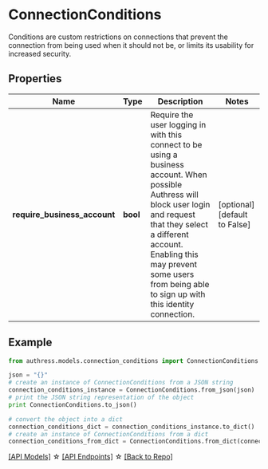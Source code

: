 # ConnectionConditions

Conditions are custom restrictions on connections that prevent the connection from being used when it should not be, or limits its usability for increased security.

## Properties
Name | Type | Description | Notes
------------ | ------------- | ------------- | -------------
**require_business_account** | **bool** | Require the user logging in with this connect to be using a business account. When possible Authress will block user login and request that they select a different account. Enabling this may prevent some users from being able to sign up with this identity connection. | [optional] [default to False]

## Example

```python
from authress.models.connection_conditions import ConnectionConditions

json = "{}"
# create an instance of ConnectionConditions from a JSON string
connection_conditions_instance = ConnectionConditions.from_json(json)
# print the JSON string representation of the object
print ConnectionConditions.to_json()

# convert the object into a dict
connection_conditions_dict = connection_conditions_instance.to_dict()
# create an instance of ConnectionConditions from a dict
connection_conditions_from_dict = ConnectionConditions.from_dict(connection_conditions_dict)
```
[[API Models]](./README.md#documentation-for-models) ☆ [[API Endpoints]](./README.md#documentation-for-api-endpoints) ☆ [[Back to Repo]](../README.md)


